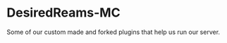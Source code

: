 DesiredReams-MC
===============

Some of our custom made and forked plugins that help us run our server.
